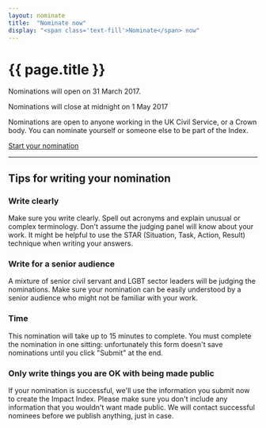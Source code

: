 ```yaml
---
layout: nominate
title:  "Nominate now"
display: "<span class='text-fill'>Nominate</span> now"
---
```


# {{ page.title }}

Nominations will open on <time datetime="2017-03-31 10:00">31 March 2017</time>.

Nominations will close at midnight on <time datetime="2017-04-01 23:59">1 May 2017</time>

Nominations are open to anyone working in the UK Civil Service, or a Crown body. You can nominate yourself or someone else to be part of the Index.

<a href="https://ukcsra.typeform.com/to/r2M2Mh" class="btn btn-lg btn-danger" target="_blank">Start your nomination</a>


----

## Tips for writing your nomination

### Write clearly

Make sure you write clearly. Spell out acronyms and explain unusual or complex terminology. Don't assume the judging panel will know about your work. It might be helpful to use the STAR (Situation, Task, Action, Result) technique when writing your answers.

### Write for a senior audience

A mixture of senior civil servant and LGBT sector leaders will be judging the nominations. Make sure your nomination can be easily understood by a senior audience who might not be familiar with your work.

### Time

This nomination will take up to 15 minutes to complete. You must complete the nomination in one sitting: unfortunately this form doesn't save nominations until you click "Submit" at the end.

### Only write things you are OK with being made public

If your nomination is successful, we'll use the information you submit now to create the Impact Index. Please make sure you don't include any information that you wouldn't want made public. We will contact successful nominees before we publish anything, just in case.
